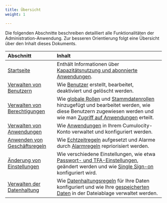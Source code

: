 ```yaml
---
title: Übersicht
weight: 1

---
```



Die folgenden Abschnitte beschreiben detailliert alle Funktionalitäten der Administration-Anwendung. Zur besseren Orientierung folgt eine Übersicht über den Inhalt dieses Dokuments.

|Abschnitt|Inhalt|
|:---|:---|
|[Startseite](#home-screen)|Enthält Informationen über [Kapazitätsnutzung und abonnierte Anwendungen](#home-screen).
|[Verwalten von Benutzern](#managing-users)|Wie [Benutzer](#creating-users) erstellt, bearbeitet, deaktiviert und gelöscht werden.
|[Verwalten von Berechtigungen](#managing-permissions)|Wie [globale Rollen](#global) und [Stammdatenrollen](#inventory) hinzugefügt und bearbeitet werden, wie diese Benutzern zugewiesen werden und wie man [Zugriff auf Anwendungen](#app-access) erteilt.
|[Verwalten von Anwendungen](#managing-applications)|Wie [Anwendungen](#managing-applications) in Ihrem Cumulocity-Konto verwaltet und konfiguriert werden.
|[Anwenden von Geschäftsregeln](#business-rules)|Wie [Echtzeitregeln](#event-processing) aufgesetzt und Alarme durch [Alarmregeln](#reprio-alarms) repriorisiert werden.
|[Änderung von Einstellungen](#changing-settings)|Wie verschiedene Einstellungen, wie etwa [Passwort- und TFA-Einstellungen](#changing-password-settings), geändert werden und wie [Single Sign-on](#single-sign-on) konfiguriert wird.
|[Verwalten der Datenhaltung](#retention-rules)|Wie [Datenhaltungsregeln](#retention-rules) für Ihre Daten konfiguriert und wie Ihre [gespeicherten Daten](#files) in der Dateiablage verwaltet werden.